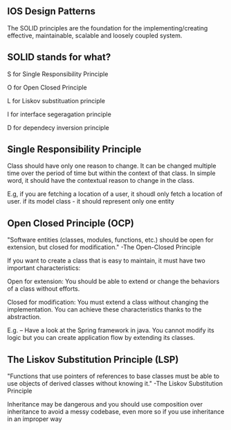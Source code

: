## IOS Design Patterns ##

The SOLID principles are the foundation for the implementing/creating effective, maintainable, scalable and loosely coupled system.

## SOLID stands for what? ##


S for Single Responsibility Principle

O for Open Closed Principle

L for Liskov substituation principle

I for interface segeragation principle

D for dependecy inversion principle



## Single Responsibility Principle ##

Class should have only one reason to change. It can be changed multiple time over the period of time but within the context of that class. In simple word, it should have the contextual reason to change in the class.

E.g, if you are fetching a location of a user, it shoudl only fetch a location of user. if its model class - it should represent only one entity


## Open Closed Principle (OCP)  ##

"Software entities (classes, modules, functions, etc.) should be open for extension, but closed for modification." -The Open-Closed Principle

If you want to create a class that is easy to maintain, it must have two important characteristics:

Open for extension:  You should be able to extend or change the behaviors of a class without efforts.

Closed for modification: You must extend a class without changing the implementation. You can achieve these characteristics thanks to the abstraction.

E.g. – Have a look at the Spring framework in java. You cannot modify its logic but you can create application flow by extending its classes.


## The Liskov Substitution Principle (LSP) ##

"Functions that use pointers of references to base classes must be able to use objects of derived classes without knowing it." -The Liskov Substitution Principle


Inheritance may be dangerous and you should use composition over inheritance to avoid a messy codebase, even more so if you use inheritance in an improper way


